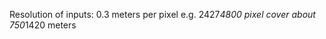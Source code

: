 

Resolution of inputs: 
    0.3 meters per pixel
    e.g. 2427*4800 pixel cover about 750*1420 meters